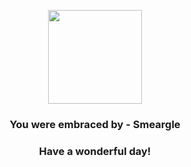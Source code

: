 <p align="center">
    <img src="https://raw.githubusercontent.com/PokeAPI/sprites/master/sprites/pokemon/235.png" width="150" height="150">
</p>
<h3 align="center">You were embraced by - <b>Smeargle</b></h3>
<h3 align="center">Have a wonderful day!</h3>
